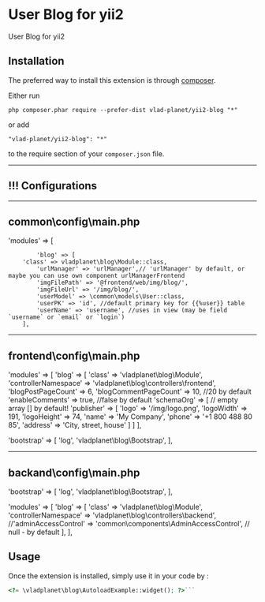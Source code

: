 User Blog for yii2
==================
User Blog for yii2

Installation
------------

The preferred way to install this extension is through [composer](http://getcomposer.org/download/).

Either run

```
php composer.phar require --prefer-dist vlad-planet/yii2-blog "*"
```

or add

```
"vlad-planet/yii2-blog": "*"
```

to the require section of your `composer.json` file.

____________________________________
!!! Configurations
------------------------------------
____________________________________
common\config\main.php
------------------------------------


'modules' => [

            'blog' => [
	    'class' => vladplanet\blog\Module::class,
            'urlManager' => 'urlManager',// 'urlManager' by default, or maybe you can use own component urlManagerFrontend
            'imgFilePath' => '@frontend/web/img/blog/',
            'imgFileUrl' => '/img/blog/',
            'userModel' => \common\models\User::class,
            'userPK' => 'id', //default primary key for {{%user}} table
            'userName' => 'username', //uses in view (may be field `username` or `email` or `login`)
		],
____________________________________
frontend\config\main.php
------------------------------------
'modules' => [
        'blog' => [
		  	'class' => 'vladplanet\blog\Module',
			  'controllerNamespace' => 'vladplanet\blog\controllers\frontend',
            'blogPostPageCount' => 6,
            'blogCommentPageCount' => 10, //20 by default
            'enableComments' => true, //false by default
            'schemaOrg' => [ // empty array [] by default! 
                'publisher' => [
                    'logo' => '/img/logo.png',
                    'logoWidth' => 191,
                    'logoHeight' => 74,
                    'name' => 'My Company',
                    'phone' => '+1 800 488 80 85',
                    'address' => 'City, street, house'
                ]
            ]
        ],

   'bootstrap' => [
		'log',
		'vladplanet\blog\Bootstrap',
		],
		
____________________________________
backand\config\main.php
------------------------------------
'bootstrap' => [
		'log',
		  'vladplanet\blog\Bootstrap',
		],
		
'modules' => [
        'blog' => [
			 			'class' => 'vladplanet\blog\Module',
            'controllerNamespace' => 'vladplanet\blog\controllers\backend',
            //'adminAccessControl' => 'common\components\AdminAccessControl', // null - by default 
	   		],
    ],


Usage
-----

Once the extension is installed, simply use it in your code by  :

```php
<?= \vladplanet\blog\AutoloadExample::widget(); ?>```
